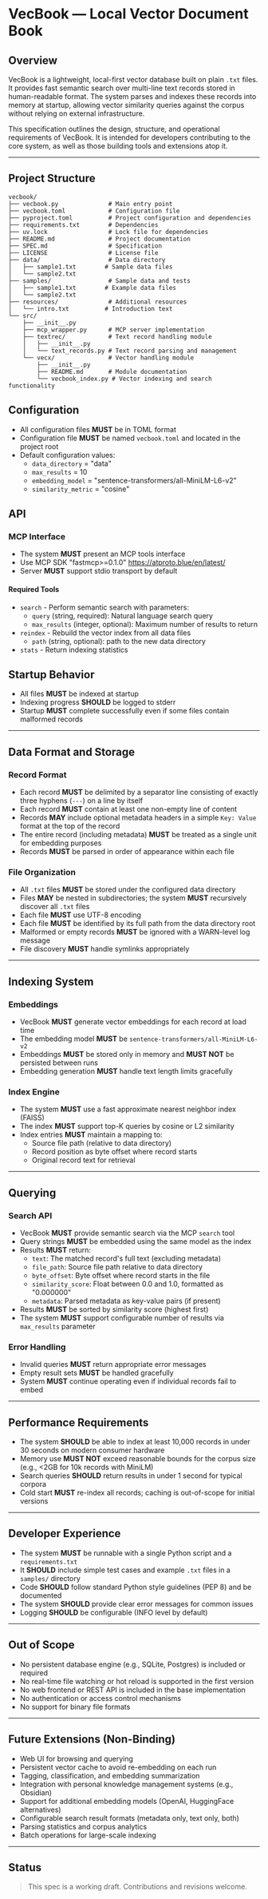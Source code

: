 # VecBook — Local Vector Document Book

## Overview

VecBook is a lightweight, local-first vector database built on plain `.txt` files. It provides fast semantic search over multi-line text records stored in human-readable format. The system parses and indexes these records into memory at startup, allowing vector similarity queries against the corpus without relying on external infrastructure.

This specification outlines the design, structure, and operational requirements of VecBook. It is intended for developers contributing to the core system, as well as those building tools and extensions atop it.

---

## Project Structure

```
vecbook/
├── vecbook.py              # Main entry point
├── vecbook.toml            # Configuration file
├── pyproject.toml          # Project configuration and dependencies
├── requirements.txt        # Dependencies
├── uv.lock                 # Lock file for dependencies
├── README.md               # Project documentation
├── SPEC.md                 # Specification
├── LICENSE                 # License file
├── data/                   # Data directory
│   ├── sample1.txt        # Sample data files
│   └── sample2.txt
├── samples/                # Sample data and tests
│   ├── sample1.txt        # Example data files
│   └── sample2.txt
├── resources/              # Additional resources
│   └── intro.txt          # Introduction text
└── src/
    ├── __init__.py
    ├── mcp_wrapper.py      # MCP server implementation
    ├── textrec/            # Text record handling module
    │   ├── __init__.py
    │   └── text_records.py # Text record parsing and management
    └── vecx/               # Vector handling module
        ├── __init__.py
        ├── README.md       # Module documentation
        └── vecbook_index.py # Vector indexing and search functionality
```

## Configuration

* All configuration files **MUST** be in TOML format
* Configuration file **MUST** be named `vecbook.toml` and located in the project root
* Default configuration values:
  * `data_directory` = "data"
  * `max_results` = 10
  * `embedding_model` = "sentence-transformers/all-MiniLM-L6-v2"
  * `similarity_metric` = "cosine"

## API

### MCP Interface

* The system **MUST** present an MCP tools interface
* Use MCP SDK "fastmcp>=0.1.0" https://atproto.blue/en/latest/
* Server **MUST** support stdio transport by default

#### Required Tools

* `search` - Perform semantic search with parameters:
  * `query` (string, required): Natural language search query
  * `max_results` (integer, optional): Maximum number of results to return
* `reindex` - Rebuild the vector index from all data files
  * `path` (string, optional): path to the new data directory
* `stats` - Return indexing statistics

## Startup Behavior

* All files **MUST** be indexed at startup
* Indexing progress **SHOULD** be logged to stderr
* Startup **MUST** complete successfully even if some files contain malformed records

---

## Data Format and Storage

### Record Format

* Each record **MUST** be delimited by a separator line consisting of exactly three hyphens (`---`) on a line by itself
* Each record **MUST** contain at least one non-empty line of content
* Records **MAY** include optional metadata headers in a simple `Key: Value` format at the top of the record
* The entire record (including metadata) **MUST** be treated as a single unit for embedding purposes
* Records **MUST** be parsed in order of appearance within each file

### File Organization

* All `.txt` files **MUST** be stored under the configured data directory
* Files **MAY** be nested in subdirectories; the system **MUST** recursively discover all `.txt` files
* Each file **MUST** use UTF-8 encoding
* Each file **MUST** be identified by its full path from the data directory root
* Malformed or empty records **MUST** be ignored with a WARN-level log message
* File discovery **MUST** handle symlinks appropriately

---

## Indexing System

### Embeddings

* VecBook **MUST** generate vector embeddings for each record at load time
* The embedding model **MUST** be `sentence-transformers/all-MiniLM-L6-v2`
* Embeddings **MUST** be stored only in memory and **MUST NOT** be persisted between runs
* Embedding generation **MUST** handle text length limits gracefully

### Index Engine

* The system **MUST** use a fast approximate nearest neighbor index (FAISS)
* The index **MUST** support top-K queries by cosine or L2 similarity
* Index entries **MUST** maintain a mapping to:
  * Source file path (relative to data directory)
  * Record position as byte offset where record starts
  * Original record text for retrieval

---

## Querying

### Search API

* VecBook **MUST** provide semantic search via the MCP `search` tool
* Query strings **MUST** be embedded using the same model as the index
* Results **MUST** return:
  * `text`: The matched record's full text (excluding metadata)
  * `file_path`: Source file path relative to data directory
  * `byte_offset`: Byte offset where record starts in the file
  * `similarity_score`: Float between 0.0 and 1.0, formatted as "0.000000"
  * `metadata`: Parsed metadata as key-value pairs (if present)
* Results **MUST** be sorted by similarity score (highest first)
* The system **MUST** support configurable number of results via `max_results` parameter

### Error Handling

* Invalid queries **MUST** return appropriate error messages
* Empty result sets **MUST** be handled gracefully
* System **MUST** continue operating even if individual records fail to embed

---

## Performance Requirements

* The system **SHOULD** be able to index at least 10,000 records in under 30 seconds on modern consumer hardware
* Memory use **MUST NOT** exceed reasonable bounds for the corpus size (e.g., <2GB for 10k records with MiniLM)
* Search queries **SHOULD** return results in under 1 second for typical corpora
* Cold start **MUST** re-index all records; caching is out-of-scope for initial versions

---

## Developer Experience

* The system **MUST** be runnable with a single Python script and a `requirements.txt`
* It **SHOULD** include simple test cases and example `.txt` files in a `samples/` directory
* Code **SHOULD** follow standard Python style guidelines (PEP 8) and be documented
* The system **SHOULD** provide clear error messages for common issues
* Logging **SHOULD** be configurable (INFO level by default)

---

## Out of Scope

* No persistent database engine (e.g., SQLite, Postgres) is included or required
* No real-time file watching or hot reload is supported in the first version
* No web frontend or REST API is included in the base implementation
* No authentication or access control mechanisms
* No support for binary file formats

---

## Future Extensions (Non-Binding)

* Web UI for browsing and querying
* Persistent vector cache to avoid re-embedding on each run
* Tagging, classification, and embedding summarization
* Integration with personal knowledge management systems (e.g., Obsidian)
* Support for additional embedding models (OpenAI, HuggingFace alternatives)
* Configurable search result formats (metadata only, text only, both)
* Parsing statistics and corpus analytics
* Batch operations for large-scale indexing

---

## Status

> This spec is a working draft. Contributions and revisions welcome.

